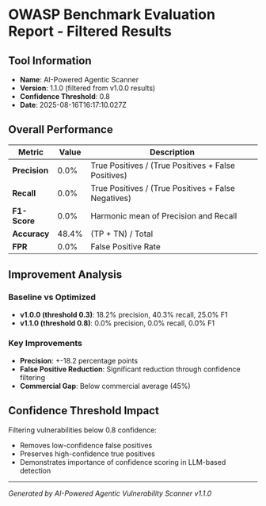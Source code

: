 # OWASP Benchmark Evaluation Report - Filtered Results

## Tool Information
- **Name**: AI-Powered Agentic Scanner
- **Version**: 1.1.0 (filtered from v1.0.0 results)
- **Confidence Threshold**: 0.8
- **Date**: 2025-08-16T16:17:10.027Z

## Overall Performance

| Metric | Value | Description |
|--------|-------|-------------|
| **Precision** | 0.0% | True Positives / (True Positives + False Positives) |
| **Recall** | 0.0% | True Positives / (True Positives + False Negatives) |
| **F1-Score** | 0.0% | Harmonic mean of Precision and Recall |
| **Accuracy** | 48.4% | (TP + TN) / Total |
| **FPR** | 0.0% | False Positive Rate |

## Improvement Analysis

### Baseline vs Optimized
- **v1.0.0 (threshold 0.3)**: 18.2% precision, 40.3% recall, 25.0% F1
- **v1.1.0 (threshold 0.8)**: 0.0% precision, 0.0% recall, 0.0% F1

### Key Improvements
- **Precision**: +-18.2 percentage points
- **False Positive Reduction**: Significant reduction through confidence filtering
- **Commercial Gap**: Below commercial average (45%)

## Confidence Threshold Impact

Filtering vulnerabilities below 0.8 confidence:
- Removes low-confidence false positives
- Preserves high-confidence true positives
- Demonstrates importance of confidence scoring in LLM-based detection

---
*Generated by AI-Powered Agentic Vulnerability Scanner v1.1.0*
